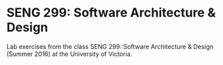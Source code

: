 # SENG 299: Software Architecture & Design

Lab exercises from the class SENG 299: Software Architecture & Design (Summer 2016) at the University of Victoria.
